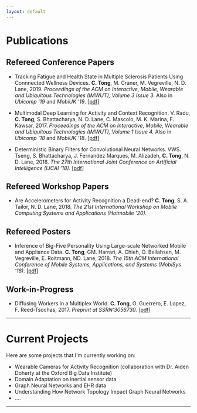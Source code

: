 ```yaml
---
layout: default
---
```


# [](#nn)Publications 


## [](#nn) Refereed Conference Papers  

* Tracking Fatigue and Health State in Multiple Sclerosis Patients Using Connnected Wellness Devices. __C. Tong__, M. Craner, M. Vegreville, N. D. Lane, 2019. *Proceedings of the ACM on Interactive, Mobile, Wearable and Ubiquitous Technologies (IMWUT), Volume 3 Issue 3.* Also in *Ubicomp '19* and *MobiUK '19*. [[pdf](https://dl.acm.org/doi/abs/10.1145/3351264)]

* Multimodal Deep Learning for Activity and Context Recognition. V. Radu, __C. Tong__, S. Bhattacharya, N. D. Lane, C. Mascolo, M. K. Marina, F. Kawsar, 2017. *Proceedings of the ACM on Interactive, Mobile, Wearable and Ubiquitous Technologies (IMWUT), Volume 1 Issue 4.* Also in *Ubicomp '18* and *MobiUK '18*. [[pdf](https://dl.acm.org/citation.cfm?doid=3178157.3161174)]

* Deterministic Binary Filters for Convolutional Neural Networks. VWS. Tseng, S. Bhattacharya, J. Fernandez Marques, M. Alizadeh, __C. Tong__, N. D. Lane, 2018. *The 27th International Joint Conference on Artificial Intelligence (IJCAI '18).* [[pdf](https://www.ijcai.org/proceedings/2018/0380.pdf)]


## [](#nn) Refereed Workshop Papers

* Are Accelerometers for Activity Recognition a Dead-end? __C. Tong__, S. A. Tailor, N. D. Lane, 2018. *The 21st International Workshop on Mobile Computing Systems and Applications (Hotmobile '20).* 


## [](#nn) Refereed Posters


* Inference of Big-Five Personality Using Large-scale Networked Mobile
and Appliance Data. __C. Tong__, GM. Harrari, A. Chieh, O. Bellahsen, M. Vegreville, E. Roitmann, ND. Lane, 2018. *The 15th ACM International Conference of Mobile Systems, Applications, and Systems (MobiSys '18).* [[pdf](https://dl.acm.org/citation.cfm?id=3210823)]


## [](#nn) Work-in-Progress

* Diffusing Workers in a Multiplex World. __C. Tong__, O. Guerrero, E. Lopez, F. Reed-Tsochas, 2017. *Preprint at SSRN:3056730.*  [[pdf](https://papers.ssrn.com/sol3/papers.cfm?abstract_id=3056730)]


***


# [](#nn)Current Projects

Here are some projects that I'm currently working on:
* Wearable Cameras for Activity Recognition (collaboration with Dr. Aiden Doherty at the Oxford Big Data Institute)
* Domain Adaptation on inertial sensor data
* Graph Neural Networks and EHR data
* Understanding How Network Topology Impact Graph Neural Networks
* .... 

***

